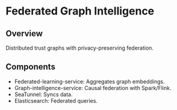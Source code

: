 # Federated Graph Intelligence

## Overview
Distributed trust graphs with privacy-preserving federation.

## Components
- Federated-learning-service: Aggregates graph embeddings.
- Graph-intelligence-service: Causal federation with Spark/Flink.
- SeaTunnel: Syncs data.
- Elasticsearch: Federated queries. 